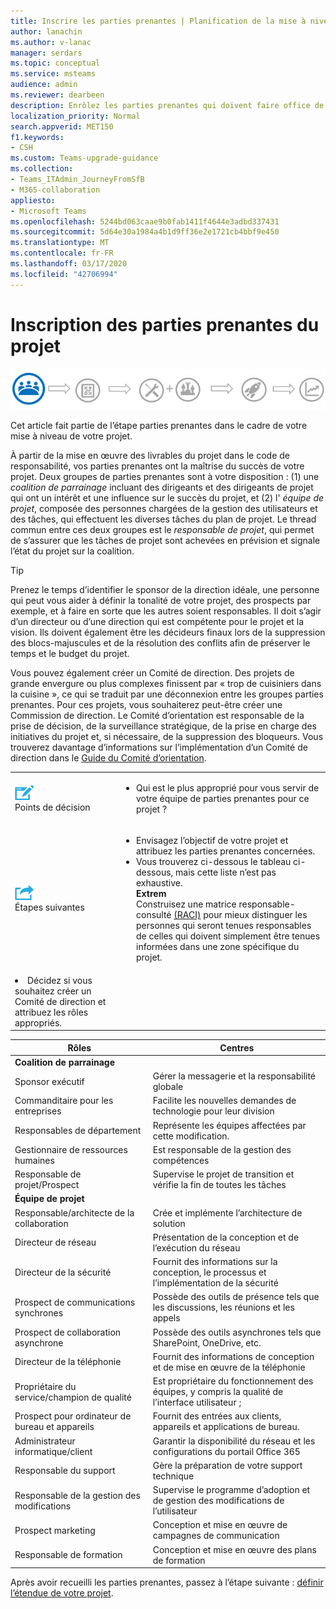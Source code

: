 ```yaml
---
title: Inscrire les parties prenantes | Planification de la mise à niveau de Skype entreprise vers teams
author: lanachin
ms.author: v-lanac
manager: serdars
ms.topic: conceptual
ms.service: msteams
audience: admin
ms.reviewer: dearbeen
description: Enrôlez les parties prenantes qui doivent faire office de l’équipe de projet pour la mise à niveau.
localization_priority: Normal
search.appverid: MET150
f1.keywords:
- CSH
ms.custom: Teams-upgrade-guidance
ms.collection:
- Teams_ITAdmin_JourneyFromSfB
- M365-collaboration
appliesto:
- Microsoft Teams
ms.openlocfilehash: 5244bd063caae9b0fab1411f4644e3adbd337431
ms.sourcegitcommit: 5d64e30a1984a4b1d9ff36e2e1721cb4bbf9e450
ms.translationtype: MT
ms.contentlocale: fr-FR
ms.lasthandoff: 03/17/2020
ms.locfileid: "42706994"
---
```

# <a name="enlist-your-project-stakeholders"></a>Inscription des parties prenantes du projet

![Illustration illustrant l’état des parties prenantes du parcours de mise à niveau](media/upgrade-banner-stakeholders.png "Étapes du parcours de la mise à niveau, en insistant sur le rassemblement de votre équipe de parties prenantes de Project")

Cet article fait partie de l’étape parties prenantes dans le cadre de votre mise à niveau de votre projet.

À partir de la mise en œuvre des livrables du projet dans le code de responsabilité, vos parties prenantes ont la maîtrise du succès de votre projet. Deux groupes de parties prenantes sont à votre disposition : (1) une _coalition de parrainage_ incluant des dirigeants et des dirigeants de projet qui ont un intérêt et une influence sur le succès du projet, et (2) l' _équipe de projet_, composée des personnes chargées de la gestion des utilisateurs et des tâches, qui effectuent les diverses tâches du plan de projet. Le thread commun entre ces deux groupes est le _responsable de projet_, qui permet de s’assurer que les tâches de projet sont achevées en prévision et signale l’état du projet sur la coalition.

> [!Tip]
> Prenez le temps d’identifier le sponsor de la direction idéale, une personne qui peut vous aider à définir la tonalité de votre projet, des prospects par exemple, et à faire en sorte que les autres soient responsables. Il doit s’agir d’un directeur ou d’une direction qui est compétente pour le projet et la vision. Ils doivent également être les décideurs finaux lors de la suppression des blocs-majuscules et de la résolution des conflits afin de préserver le temps et le budget du projet.

Vous pouvez également créer un Comité de direction. Des projets de grande envergure ou plus complexes finissent par « trop de cuisiniers dans la cuisine », ce qui se traduit par une déconnexion entre les groupes parties prenantes. Pour ces projets, vous souhaiterez peut-être créer une Commission de direction. Le Comité d’orientation est responsable de la prise de décision, de la surveillance stratégique, de la prise en charge des initiatives du projet et, si nécessaire, de la suppression des bloqueurs. Vous trouverez davantage d’informations sur l’implémentation d’un Comité de direction dans le [Guide du Comité d’orientation](https://aka.ms/SteeringCommittee).

| | |
|---|---|
| ![Icône montrant les points de décision](media/audio_conferencing_image7.png) <br/>Points de décision | <ul><li>Qui est le plus approprié pour vous servir de votre équipe de parties prenantes pour ce projet ?</li></ul> |
| ![Icône montrant les étapes suivantes](media/audio_conferencing_image9.png)<br/>Étapes suivantes | <ul><li>Envisagez l’objectif de votre projet et attribuez les parties prenantes concernées.</li><li>Vous trouverez ci-dessous le tableau ci-dessous, mais cette liste n’est pas exhaustive.<br><strong>Extrem</strong><br>Construisez une matrice responsable-consulté [(RACI)](https://en.wikipedia.org/wiki/Responsibility_assignment_matrix) pour mieux distinguer les personnes qui seront tenues responsables de celles qui doivent simplement être tenues informées dans une zone spécifique du projet.</li> |
| <li>Décidez si vous souhaitez créer un Comité de direction et attribuez les rôles appropriés.</li></ul> | |

| Rôles | Centres |
|---|---|
| **Coalition de parrainage** | |
| Sponsor exécutif | Gérer la messagerie et la responsabilité globale |
| Commanditaire pour les entreprises | Facilite les nouvelles demandes de technologie pour leur division |
| Responsables de département | Représente les équipes affectées par cette modification. |
| Gestionnaire de ressources humaines | Est responsable de la gestion des compétences |
| Responsable de projet/Prospect | Supervise le projet de transition et vérifie la fin de toutes les tâches |
| **Équipe de projet** | |
| Responsable/architecte de la collaboration | Crée et implémente l’architecture de solution |
| Directeur de réseau | Présentation de la conception et de l’exécution du réseau |
| Directeur de la sécurité | Fournit des informations sur la conception, le processus et l’implémentation de la sécurité |
| Prospect de communications synchrones | Possède des outils de présence tels que les discussions, les réunions et les appels |
| Prospect de collaboration asynchrone | Possède des outils asynchrones tels que SharePoint, OneDrive, etc. |
| Directeur de la téléphonie | Fournit des informations de conception et de mise en œuvre de la téléphonie |
| Propriétaire du service/champion de qualité | Est propriétaire du fonctionnement des équipes, y compris la qualité de l’interface utilisateur ; |
| Prospect pour ordinateur de bureau et appareils | Fournit des entrées aux clients, appareils et applications de bureau. |
| Administrateur informatique/client | Garantir la disponibilité du réseau et les configurations du portail Office 365 |
| Responsable du support | Gère la préparation de votre support technique |
| Responsable de la gestion des modifications | Supervise le programme d’adoption et de gestion des modifications de l’utilisateur |
| Prospect marketing | Conception et mise en œuvre de campagnes de communication |
| Responsable de formation | Conception et mise en œuvre des plans de formation |

Après avoir recueilli les parties prenantes, passez à l’étape suivante : [définir l’étendue de votre projet](https://aka.ms/SkypetoTeams-Scope).
